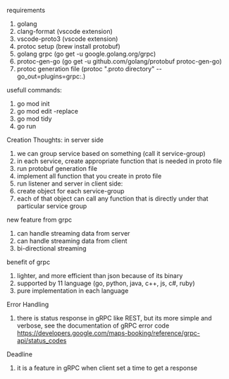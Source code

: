 requirements
1. golang
2. clang-format (vscode extension)
3. vscode-proto3 (vscode extension)
4. protoc setup (brew install protobuf)
5. golang grpc (go get -u google.golang.org/grpc)
6. protoc-gen-go (go get -u github.com/golang/protobuf protoc-gen-go)
7. protoc generation file (protoc ".proto directory" --go_out=plugins=grpc:.)

usefull commands:
1. go mod init
2. go mod edit -replace
3. go mod tidy
4. go run


Creation Thoughts:
in server side
1. we can group service based on something (call it service-group)
2. in each service, create appropriate function that is needed in proto file
3. run protobuf generation file
4. implement all function that you create in proto file
5. run listener and server
in client side:
1. create object for each service-group
2. each of that object can call any function that is directly under that particular service group


new feature from grpc
1. can handle streaming data from server
2. can handle streaming data from client
3. bi-directional streaming


benefit of grpc
1. lighter, and more efficient than json because of its binary
2. supported by 11 language (go, python, java, c++, js, c#, ruby)
3. pure implementation in each language

Error Handling
1. there is status response in gRPC like REST, but its more simple and verbose, see the documentation of gRPC error code https://developers.google.com/maps-booking/reference/grpc-api/status_codes

Deadline
1. it is a feature in gRPC when client set a time to get a response
